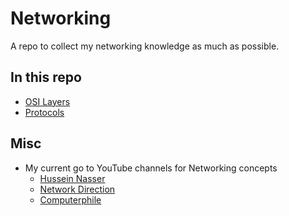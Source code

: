 # Networking

A repo to collect my networking knowledge as much as possible.

## In this repo

- [OSI Layers](osi_layers.md)
- [Protocols](protocols.md)

## Misc

- My current go to YouTube channels for Networking concepts
  - [Hussein Nasser](https://www.youtube.com/watch?v=V3ZPPPKEipA&list=PLQnljOFTspQUNnO4p00ua_C5mKTfldiYT)
  - [Network Direction](https://www.youtube.com/watch?v=cNwEVYkx2Kk&list=PLDQaRcbiSnqF5U8ffMgZzS7fq1rHUI3Q8)
  - [Computerphile](https://www.youtube.com/user/Computerphile)
